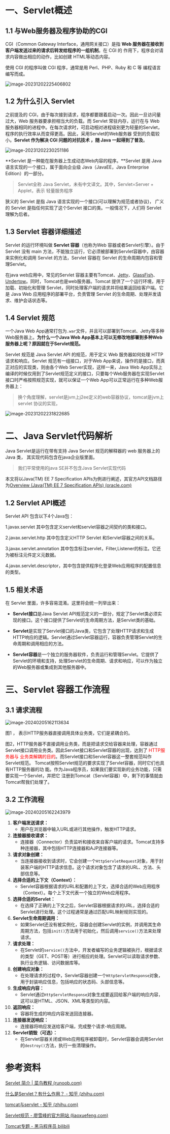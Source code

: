 

# 一、Servlet概述

## 1.1 与Web服务器及程序协助的CGI

CGI（Common Gateway Interface，通用网关接口）是指 **Web 服务器在接收到客户端发送过来的请求后转发给程序的一组机制**。在 CGI 的 作用下，程序会对请求内容做出相应的动作，比如创建 HTML等动态内容。

使用 CGI 的程序叫做 CGI 程序，通常是用 Perl、PHP、Ruby 和 C 等 编程语言编写而成。

![image-20231202225406802](images/image-20231202225406802.png)



## 1.2 为什么引入 Servlet

之前提及的 CGI，由于每次接到请求，程序都要跟着启动一次。因此一旦访问量过大，Web 服务器要承担相当大的负载。而 Servlet 常驻内存，运行在与 Web 服务器相同的进程中。在每次请求时，可启动相对进程级别更为轻量的Servlet，程序的执行效率从而变得更高。因此，采用Servlet的Web服务器 受到的负载较小。**Servlet 作为解决 CGI 问题的对抗技术 ，随 Java 一起得到了普及**。

![image-20231202230251186](images/image-20231202230251186.png)

 **Servlet 是一种能在服务器上生成动态Web内容的程序。**Servlet 是用 Java 语言实现的一个接口，属于面向企业级 Java（JavaEE，Java Enterprise Edition）的一部分。

>  Servlet全称 Java Servlet，未有中文译文。其中，Servlet=Server +  Applet，表示 轻量服务程序

狭义的 Servlet 是指 Java 语言实现的一个接口(可以理解为规范或者协议)， 广义的 Servlet 是指任何实现了这个Servlet 接口的类。一般情况下，人们将 Servlet 理解为后者。





## 1.3 Servlet 容器详细描述

Servlet 的运行环境叫做  **Servlet 容器**（也称为Web 容器或者Servlet引擎）。由于 Servlet 没有 main 方法，不能独立运行，它必须被部署到Servlet容器中，由容器来实例化和调用 Servlet 的方法，Servlet 容器在 Servlet 的生命周期内包容和管理Servlet。

在java web应用中，常见的Servlet 容器主要有Tomcat、[Jetty](https://eclipse.dev/jetty/)、[GlassFish](https://javaee.github.io/glassfish/)、[Undertow](https://undertow.io/)。同时，Tomcat也是web服务器。Tomcat 提供了一个运行环境，用于加载、初始化和管理 Servlet，同时处理客户端的请求并将结果返回给客户端。它是 Java Web 应用程序的部署平台，负责管理 Servlet 的生命周期、处理并发请求、维护会话状态等。



## 1.4  Servlet 规范

一个Java Web App通常打包为`.war`文件，并且可以部署到Tomcat、Jetty等多种Web服务器上。**为什么一个Java Web App基本上可以无修改地部署到多种Web服务器上呢？原因就在于Servlet规范。**

Servlet 规范是 Java Servlet API 的规范，用于定义 Web 服务器如何处理 HTTP 请求和响应。Servlet 规范有一组接口，对于Web App来说，操作的是接口，而真正对应的实现类，则由各个Web Server实现，这样一来，Java Web App实际上编译的时候仅用到了Servlet规范定义的接口，只要每个Web服务器在实现Servlet接口时严格按照规范实现，就可以保证一个Web App可以正常运行在多种Web服务器上：

> 换个角度理解，servlet是jvm上j2ee定义的web容器协议，tomcat是jvm上servlet 协议的实现，

![image-20231202231822685](images/image-20231202231822685.png)







# 二、Java Servlet代码解析

Java Servlet是运行在带有支持 Java Servlet 规范的解释器的 web 服务器上的 Java 类， 其实现代码包含在java企业版里面。

> 我们平常使用的java SE并不包含Java Servlet实现代码

本文将以Java(TM) EE 7 Specification APIs为例进行阐述，其官方API文档路径为[Overview (Java(TM) EE 7 Specification APIs) (oracle.com)](https://docs.oracle.com/javaee/7/api/toc.htm)



## 1.2 Servlet API概述

Servlet API 包含以下4个Java包：

1.javax.servlet   其中包含定义servlet和servlet容器之间契约的类和接口。

2.javax.servlet.http   其中包含定义HTTP Servlet 和Servlet容器之间的关系。

3.javax.servlet.annotation   其中包含标注servlet，Filter,Listener的标注。它还为被标注元件定义元数据。

4.javax.servlet.descriptor，其中包含提供程序化登录Web应用程序的配置信息的类型。



## 1.5 相关术语

在 Servlet 里面，许多容易混淆。这里将会统一列举出来：

- **Servlet接口**是Java Servlet API规范定义的一部分，规定了Servlet类必须实现的接口。这个接口提供了Servlet的生命周期方法，是Servlet类的基础。

- **Servlet**是实现了Servlet接口的Java类，它包含了处理HTTP请求和生成HTTP响应的逻辑。Servlet通过Servlet容器运行，容器负责管理Servlet的生命周期和调用相应的方法。

- **Servlet容器**是一个独立的服务器软件，负责运行和管理Servlet。它提供了Servlet的环境和支持，处理Servlet的生命周期、请求和响应，可以作为独立的Web服务器或集成到其他服务器中。





# 三、Servlet 容器工作流程

## 3.1 请求流程

![image-20240205162113634](images/image-20240205162113634.png)



图1 ， 表示HTTP服务器直接调用具体业务类，它们是紧耦合的。

 图2，HTTP服务器不直接调用业务类，而是把请求交给容器来处理，容器通过 Servlet接口调用业务类。因此Servlet接口和Servlet容器的出现，达到了 <font color="red">HTTP服务器与 业务类解耦的目的</font>。而Servlet接口和Servlet容器这一整套规范叫作Servlet规范。 Tomcat按照Servlet规范的要求实现了Servlet容器，同时它们也具有HTTP服务器的功 能。作为Java程序员，如果我们要实现新的业务功能，只需要实现一个Servlet，并把它 注册到Tomcat（Servlet容器）中，剩下的事情就由Tomcat帮我们处理了。



## 3.2 工作流程

![image-20240205162243979](images/image-20240205162243979.png)

1. **客户端发送请求：**
   - 用户在浏览器中输入URL或进行其他操作，触发HTTP请求。
2. **连接器接收请求：**
   - 连接器（Connector）负责监听和接收来自客户端的请求。Tomcat支持多种连接器，其中包括HTTP连接器和AJP连接器等。
3. **请求对象创建：**
   - 当连接器接收到请求时，它会创建一个`HttpServletRequest`对象，用于封装客户端的HTTP请求信息。这个请求对象包含了请求的URL、方法、头部信息等。
4. **选择合适的上下文（Context）：**
   - Servlet容器根据请求的URL和配置的上下文，选择合适的Web应用程序（Context）。每个上下文代表一个独立的Web应用程序。
5. **选择合适的Servlet：**
   - 在选择了正确的上下文之后，Servlet容器根据请求的URL，选择合适的Servlet进行处理。这个过程通常是通过匹配URL映射规则实现的。
6. **Servlet生命周期调用：**
   - 如果Servlet还没有被实例化，容器会创建Servlet的实例，并调用其生命周期方法，包括`init()`方法用于初始化，然后调用`service()`方法来处理请求。
7. **请求处理：**
   - 在Servlet的`service()`方法中，开发者编写的业务逻辑被执行，根据请求的类型（GET、POST等）进行相应的处理。Servlet可以读取请求参数、执行业务逻辑、访问数据库等。
8. **创建响应对象：**
   - 在处理请求的过程中，Servlet容器创建一个`HttpServletResponse`对象，用于封装响应信息，包括响应的状态码、头部信息等。
9. **生成响应内容：**
   - Servlet通过`HttpServletResponse`对象生成要返回给客户端的响应内容，这可以是HTML、JSON、XML等类型的内容。
10. **返回响应：**
    - 容器将生成的响应内容发送回连接器。
11. **连接器发送响应：**
    - 连接器将响应发送给客户端，完成整个请求-响应周期。
12. **Servlet销毁（可选）：**
    - 在Servlet容器关闭或Web应用程序被卸载时，Servlet容器会调用Servlet的`destroy()`方法，执行一些清理操作。



# 参考资料

[Servlet 简介 | 菜鸟教程 (runoob.com)](https://www.runoob.com/servlet/servlet-intro.html)

[什么是Servlet？有什么作用？ - 知乎 (zhihu.com)](https://zhuanlan.zhihu.com/p/625617649)

[tomcat与servlet - 知乎 (zhihu.com)](https://zhuanlan.zhihu.com/p/465936851)

[Servlet规范 - 廖雪峰的官方网站 (liaoxuefeng.com)](https://www.liaoxuefeng.com/wiki/1545956031987744/1545956220731425)

[Tomcat专题 - 黑马程序员 bilibili](https://www.bilibili.com/video/BV1dJ411N7Um?p=1&vd_source=52cd9a9deff2e511c87ff028e3bb01d2)